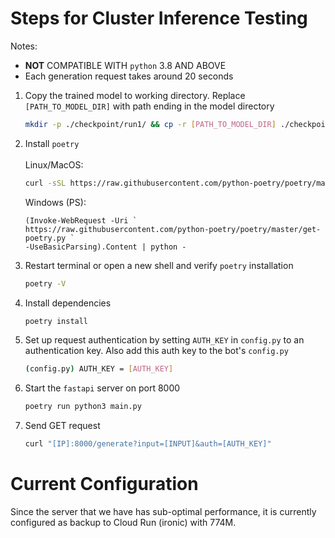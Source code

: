 # Steps for Cluster Inference Testing

Notes:
* **__NOT__** COMPATIBLE WITH `python` 3.8 AND ABOVE
* Each generation request takes around 20 seconds


1. Copy the trained model to working directory. Replace `[PATH_TO_MODEL_DIR]` with path ending in the model directory
   
   ```sh
   mkdir -p ./checkpoint/run1/ && cp -r [PATH_TO_MODEL_DIR] ./checkpoint/run1/
   ```

2. Install `poetry`
   <br/><br/>
   Linux/MacOS:
   ```sh
   curl -sSL https://raw.githubusercontent.com/python-poetry/poetry/master/get-poetry.py | python
   ```  
   Windows (PS):
   ```PS
   (Invoke-WebRequest -Uri `
   https://raw.githubusercontent.com/python-poetry/poetry/master/get-poetry.py `
   -UseBasicParsing).Content | python -
   ```
   
3. Restart terminal or open a new shell and verify `poetry` installation
   ```sh
   poetry -V
   ``` 

4. Install dependencies
   ```sh
   poetry install
   ```

5. Set up request authentication by setting `AUTH_KEY` in `config.py` to an authentication key. Also add this auth key to the bot's `config.py`
   ```sh
   (config.py) AUTH_KEY = [AUTH_KEY]
   ```

6. Start the `fastapi` server on port 8000
   ```sh
   poetry run python3 main.py 
   ```
   
7.  Send GET request
    ```sh
    curl "[IP]:8000/generate?input=[INPUT]&auth=[AUTH_KEY]"
    ```

# Current Configuration

Since the server that we have has sub-optimal performance, it is currently configured as backup to Cloud Run (ironic) with 774M.